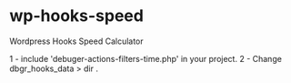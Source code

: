 # wp-hooks-speed
Wordpress Hooks Speed Calculator

1 - include 'debuger-actions-filters-time.php' in your project.
2 - Change dbgr_hooks_data > dir . 
